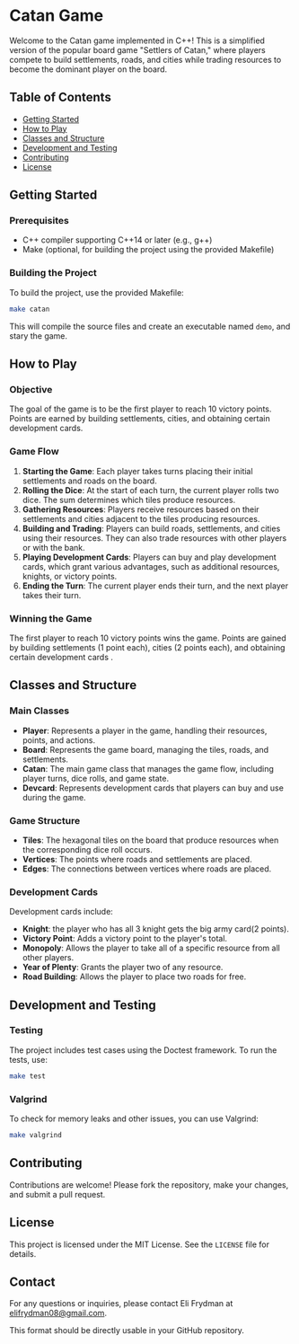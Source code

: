 

# Catan Game

Welcome to the Catan game implemented in C++! This is a simplified version of the popular board game "Settlers of Catan," where players compete to build settlements, roads, and cities while trading resources to become the dominant player on the board.

## Table of Contents
- [Getting Started](#getting-started)
- [How to Play](#how-to-play)
- [Classes and Structure](#classes-and-structure)
- [Development and Testing](#development-and-testing)
- [Contributing](#contributing)
- [License](#license)

## Getting Started

### Prerequisites
- C++ compiler supporting C++14 or later (e.g., g++)
- Make (optional, for building the project using the provided Makefile)

### Building the Project
To build the project, use the provided Makefile:

```bash
make catan
```

This will compile the source files and create an executable named `demo`, and stary the game.



## How to Play

### Objective
The goal of the game is to be the first player to reach 10 victory points. Points are earned by building settlements, cities, and obtaining certain development cards.

### Game Flow
1. **Starting the Game**: Each player takes turns placing their initial settlements and roads on the board.
2. **Rolling the Dice**: At the start of each turn, the current player rolls two dice. The sum determines which tiles produce resources.
3. **Gathering Resources**: Players receive resources based on their settlements and cities adjacent to the tiles producing resources.
4. **Building and Trading**: Players can build roads, settlements, and cities using their resources. They can also trade resources with other players or with the bank.
5. **Playing Development Cards**: Players can buy and play development cards, which grant various advantages, such as additional resources, knights, or victory points.
6. **Ending the Turn**: The current player ends their turn, and the next player takes their turn.

### Winning the Game
The first player to reach 10 victory points wins the game. Points are gained by building settlements (1 point each), cities (2 points each), and obtaining certain development cards .

## Classes and Structure

### Main Classes
- **Player**: Represents a player in the game, handling their resources, points, and actions.
- **Board**: Represents the game board, managing the tiles, roads, and settlements.
- **Catan**: The main game class that manages the game flow, including player turns, dice rolls, and game state.
- **Devcard**: Represents development cards that players can buy and use during the game.

### Game Structure
- **Tiles**: The hexagonal tiles on the board that produce resources when the corresponding dice roll occurs.
- **Vertices**: The points where roads and settlements are placed.
- **Edges**: The connections between vertices where roads are placed.

### Development Cards
Development cards include:
- **Knight**: the player who has all 3 knight gets the big army card(2 points).
- **Victory Point**: Adds a victory point to the player's total.
- **Monopoly**: Allows the player to take all of a specific resource from all other players.
- **Year of Plenty**: Grants the player two of any resource.
- **Road Building**: Allows the player to place two roads for free.

## Development and Testing

### Testing
The project includes test cases using the Doctest framework. To run the tests, use:

```bash
make test

```

### Valgrind
To check for memory leaks and other issues, you can use Valgrind:

```bash
make valgrind
```



## Contributing
Contributions are welcome! Please fork the repository, make your changes, and submit a pull request.

## License
This project is licensed under the MIT License. See the `LICENSE` file for details.


## Contact

For any questions or inquiries, please contact Eli Frydman at elifrydman08@gmail.com.


This format should be directly usable in your GitHub repository.

